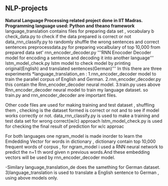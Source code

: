 ## NLP-projects

**Natural Language Processing related project done in IIT Madras. Programming language used: Python and theano framework**
language_translation contains files for preparing data set , vocabulary b
check_data.py to check if the data prepared is correct or not
data_rnn_classify.py to randomly shuffle the wrong sentences and correct sentences
preprocessdata.py for preparing vocalbulary  of top 10,000 from prepared data set'
rnn_encoder_decoder.py '''RNN Enocoder Decoder model for encoding a sentence and decoding it into another language'''
lstm_model_check.py lstm model to check model by printing original(English) and translated sentences(German)'''
In this there are three experiments *language_translation_en : 
1.rnn_encoder_decoder model to train the parallel corpus of English and German. 
2.rnn_encoder_decoder.py this contain the Rnn_encoder_decoder neural model.
3.train.py uses above Rnn_encoder_decoder neural model to train my language dataset. 
so train.py and rnn_encoder_decoder are important files.

Other code files are used for making training and test dataset , shuffling them , checking is the dataset formed is correct or not and to see if model works correctly or not. data_rnn_classify.py is used to make a training and test data set for wrong correct(w/c) approach lstm_model_check.py is used for checking the final result of prediction for w/c approac



For both languages one ngram_model is made inorder to learn the Emdedding Vector for words in dictionary , dictionary contain top 10,000 frequent words of corpus , for ngram_model i used a RNN neural network to predict the n+1 th word given n previous words.And these embedding vectors will be used by rnn_encoder_decoder model.

-Similary language_translation_de does the samething for German dataset. 3)language_translation is used to translate a English sentence to German , using above models only.
